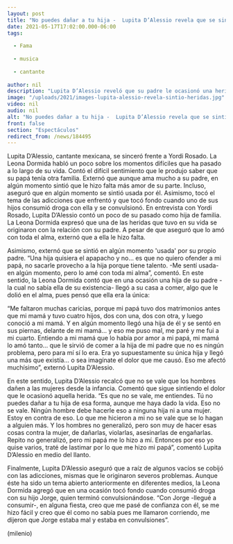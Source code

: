 ```yaml
---
layout: post
title: "No puedes dañar a tu hija -  Lupita D’Alessio revela que se sintió usada por su propio padre"
date: 2021-05-17T17:02:00.000-06:00
tags:
  
  - Fama
  
  - musica
  
  - cantante
  
author: nil
description: "Lupita D’Alessio reveló que su padre le ocasionó una herida que quizá se derivó en la forma en la que se relacionó con los hombres; la Leona Dormida también habló de la vez que tocó fondo: se drogó con uno de sus hijos. "
image: "/uploads/2021/images-lupita-alessio-revela-sintio-heridas.jpg"
video: nil
audio: nil
alt: "No puedes dañar a tu hija -  Lupita D’Alessio revela que se sintió usada por su propio padre"
front: false
section: "Espectáculos"
redirect_from: /news/184495
---
```


Lupita D’Alessio, cantante mexicana, se sinceró frente a Yordi Rosado. La Leona Dormida habló un poco sobre los momentos difíciles que ha pasado a lo largo de su vida. Contó el difícil sentimiento que le produjo saber que su papá tenía otra familia. Externó que aunque ama mucho a su padre, en algún momento sintió que le hizo falta más amor de su parte. Incluso, aseguró que en algún momento se sintió usada por él. Asimismo, tocó el tema de las adicciones que enfrentó y que tocó fondo cuando uno de sus hijos consumió droga con ella y se convulsionó. En entrevista con Yordi Rosado, Lupita D’Alessio contó un poco de su pasado como hija de familia. La Leona Dormida expresó que una de las heridas que tuvo en su vida se originaron con la relación con su padre. A pesar de que aseguró que lo amó con toda el alma, externó que a ella le hizo falta. 

Asimismo, externó que se sintió en algún momento 'usada' por su propio padre. “Una hija quisiera el apapacho y no… es que no quiero ofender a mi papá, no sacarle provecho a la hija porque tiene talento. -Me sentí usada- en algún momento, pero lo amé con toda mi alma”, comentó. En este sentido, la Leona Dormida contó que en una ocasión una hija de su padre -la cual no sabía ella de su existencia- llegó a su casa a comer, algo que le dolió en el alma, pues pensó que ella era la única:  

“Me faltaron muchas caricias, porque mi papá tuvo dos matrimonios antes que mi mamá y tuvo cuatro hijos, dos con una, dos con otra, y luego conoció a mi mamá. Y en algún momento llegó una hija de él y se sentó en sus piernas, delante de mi mamá… y eso me puso mal, me paré y me fui a mi cuarto. Entiendo a mi mamá que lo había por amor a mi papá, mi mamá lo amó tanto… que le sirvió de comer a la hija de mi padre que no es ningún problema, pero para mí sí lo era. Era yo supuestamente su única hija y llegó una más que existía… o sea imagínate el dolor que me causó. Eso me afectó muchísimo”, externó Lupita D’Alessio. 

En este sentido, Lupita D’Alessio recalcó que no se vale que los hombres dañen a las mujeres desde la infancia. Comentó que sigue sintiendo el dolor que le ocasionó aquella herida. “Es que no se vale, me entiendes. Tú no puedes dañar a tu hija de esa forma, aunque me haya dado la vida. Eso no se vale. Ningún hombre debe hacerle eso a ninguna hija ni a una mujer. Estoy en contra de eso. Lo que me hicieron a mi no se vale que se lo hagan a alguien más. Y los hombres no generalizó, pero son muy de hacer esas cosas contra la mujer, de dañarlas, violarlas, asesinarlas de engañarlas. Repito no generalizó, pero mi papá me lo hizo a mí. Entonces por eso yo quise varios, traté de lastimar por lo que me hizo mi papá”, comentó Lupita D’Alessio en medio del llanto. 

Finalmente, Lupita D’Alessio aseguró que a raíz de algunos vacíos se cobijó con las adicciones, mismas que le originaron severos problemas. Aunque éste ha sido un tema abierto anteriormente en diferentes medios, la Leona Dormida agregó que en una ocasión tocó fondo cuando consumió droga con su hijo Jorge, quien terminó convulsionándose. “Con Jorge -llegué a consumir-, en alguna fiesta, creo que me pasé de confianza con él, se me hizo fácil y creo que él como no sabía pues me llamaron corriendo, me dijeron que Jorge estaba mal y estaba en convulsiones”. 

(milenio)